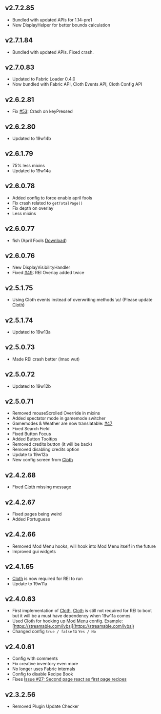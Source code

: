 ## v2.7.2.85
- Bundled with updated APIs for 1.14-pre1
- New DisplayHelper for better bounds calculation
## v2.7.1.84
- Bundled with updated APIs. Fixed crash.
## v2.7.0.83
- Updated to Fabric Loader 0.4.0
- Now bundled with Fabric API, Cloth Events API, Cloth Config API
## v2.6.2.81
- Fix [#53](https://github.com/shedaniel/RoughlyEnoughItems/issues/53): Crash on keyPressed
## v2.6.2.80
- Updated to 19w14b
## v2.6.1.79
- 75% less mixins
- Updated to 19w14a
## v2.6.0.78
- Added config to force enable april fools
- Fix crash related to `getTotalPage()`
- Fix depth on overlay
- Less mixins
## v2.6.0.77
- fish (April Fools [Download](https://minecraft.curseforge.com/projects/roughly-enough-items/files/2693786))
## v2.6.0.76
- New DisplayVisibilityHandler
- Fixed [#49](https://github.com/shedaniel/RoughlyEnoughItems/issues/49): REI Overlay added twice
## v2.5.1.75
- Using Cloth events instead of overwriting methods \o/ (Please update [Cloth](https://minecraft.curseforge.com/projects/cloth))
## v2.5.1.74
- Updated to 19w13a
## v2.5.0.73
- Made REI crash better (lmao wut)
## v2.5.0.72
- Updated to 19w12b
## v2.5.0.71
- Removed mouseScrolled Override in mixins
- Added spectator mode in gamemode switcher
- Gamemodes & Weather are now translatable: [#47](https://github.com/shedaniel/RoughlyEnoughItems/issues/47)
- Fixed Search Field
- Fixed Button Focus
- Added Button Tooltips
- Removed credits button (it will be back)
- Removed disabling credits option
- Update to 19w12a
- New config screen from [Cloth](https://minecraft.curseforge.com/projects/cloth)
## v2.4.2.68
- Fixed [Cloth](https://minecraft.curseforge.com/projects/cloth) missing message
## v2.4.2.67
- Fixed pages being weird
- Added Portuguese
## v2.4.2.66
- Removed Mod Menu hooks, will hook into Mod Menu itself in the future
- Improved gui widgets
## v2.4.1.65
- [Cloth](https://minecraft.curseforge.com/projects/cloth) is now required for REI to run
- Update to 19w11a
## v2.4.0.63
- First implementation of [Cloth](https://minecraft.curseforge.com/projects/cloth), [Cloth](https://minecraft.curseforge.com/projects/cloth) is still not required for REI to boot but it will be a must have dependency when 19w11a comes.
- Used [Cloth](https://minecraft.curseforge.com/projects/cloth) for hooking up [Mod Menu](https://minecraft.curseforge.com/projects/modmenu/) config. Example: [https://streamable.com/ivbsj](https://streamable.com/ivbsj)
- Changed config `true / false` to `Yes / No`
## v2.4.0.61
- Config with comments
- Fix creative inventory even more
- No longer uses Fabric internals
- Config to disable Recipe Book
- Fixes [Issue #27: Second page react as first page recipes](https://github.com/shedaniel/RoughlyEnoughItems/issues/27)
## v2.3.2.56
- Removed Plugin Update Checker
